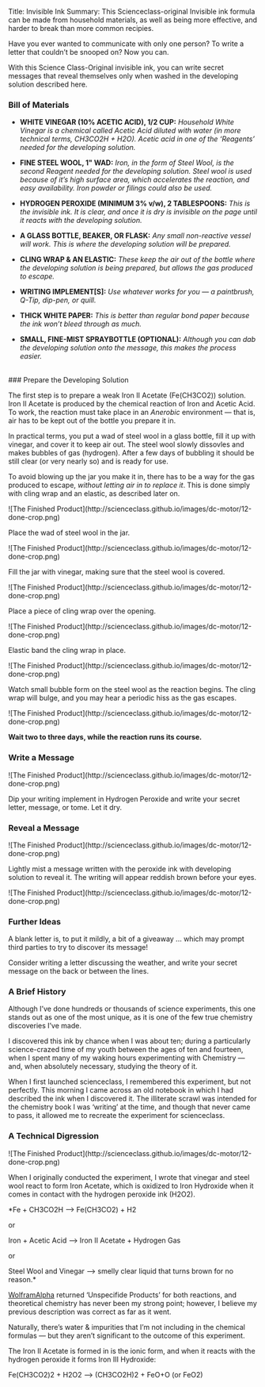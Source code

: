 Title: Invisible Ink
Summary: This Scienceclass-original Invisible ink formula can be made from household materials, as well as being more effective, and harder to break than more common recipies.

Have you ever wanted to communicate with only one person? To write a letter that couldn’t be snooped on? Now you can.

With this Science Class-Original invisible ink, you can write secret messages that reveal themselves only when washed in the developing solution described here.

### Bill of Materials

- **WHITE VINEGAR (10% ACETIC ACID), 1/2 CUP:** *Household White Vinegar is a chemical called Acetic Acid diluted with water (in more technical terms, CH3CO2H + H2O). Acetic acid in one of the ‘Reagents’ needed for the developing solution.*

- **FINE STEEL WOOL, 1" WAD:** *Iron, in the form of Steel Wool, is the second Reagent needed for the developing solution. Steel wool is used because of it’s high surface area, which accelerates the reaction, and easy availability. Iron powder or filings could also be used.*

- **HYDROGEN PEROXIDE (MINIMUM 3% v/w), 2 TABLESPOONS:** *This is the invisible ink. It is clear, and once it is dry is invisible on the page until it reacts with the developing solution.*

- **A GLASS BOTTLE, BEAKER, OR FLASK:** *Any small non-reactive vessel will work. This is where the developing solution will be prepared.*

- **CLING WRAP & AN ELASTIC:** *These keep the air out of the bottle where the developing solution is being prepared, but allows the gas produced to escape.*

- **WRITING IMPLEMENT[S]:** *Use whatever works for you — a paintbrush, Q-Tip, dip-pen, or quill.*

- **THICK WHITE PAPER:** *This is better than regular bond paper because the ink won’t bleed through as much.*

- **SMALL, FINE-MIST SPRAYBOTTLE (OPTIONAL):** *Although you can dab the developing solution onto the message, this makes the process easier.*


<br>
### Prepare the Developing Solution

The first step is to prepare a weak Iron II Acetate (Fe(CH3CO2)) solution. Iron II Acetate is produced by the chemical reaction of Iron and Acetic Acid. To work, the reaction must take place in an *Anerobic* environment — that is, air has to be kept out of the bottle you prepare it in. 

In practical terms, you put a wad of steel wool in a glass bottle, fill it up with vinegar, and cover it to keep air out. The steel wool slowly dissovles and makes bubbles of gas (hydrogen). After a few days of bubbling it should be still clear (or very nearly so) and is ready for use.

To avoid blowing up the jar you make it in, there has to be a way for the gas produced to escape, *without letting air in to replace it*. This is done simply with cling wrap and an elastic, as described later on.

<span class="grayscale"> 
	![The Finished Product](http://scienceclass.github.io/images/dc-motor/12-done-crop.png)
</span>

Place the wad of steel wool in the jar.

<span class="grayscale"> 
	![The Finished Product](http://scienceclass.github.io/images/dc-motor/12-done-crop.png)
</span>

Fill the jar with vinegar, making sure that the steel wool is covered.

<span class="grayscale"> 
	![The Finished Product](http://scienceclass.github.io/images/dc-motor/12-done-crop.png)
</span>

Place a piece of cling wrap over the opening.

<span class="grayscale"> 
	![The Finished Product](http://scienceclass.github.io/images/dc-motor/12-done-crop.png)
</span>

Elastic band the cling wrap in place.

<span class="grayscale"> 
	![The Finished Product](http://scienceclass.github.io/images/dc-motor/12-done-crop.png)
</span>

Watch small bubble form on the steel wool as the reaction begins. The cling wrap will bulge, and you may hear a periodic hiss as the gas escapes.

<span class="grayscale"> 
	![The Finished Product](http://scienceclass.github.io/images/dc-motor/12-done-crop.png)
</span>

**Wait two to three days, while the reaction runs its course.**

### Write a Message


<span class="grayscale"> 
	![The Finished Product](http://scienceclass.github.io/images/dc-motor/12-done-crop.png)
</span>

Dip your writing implement in Hydrogen Peroxide and write your secret letter, message, or tome. Let it dry.


### Reveal a Message

<span class="grayscale"> 
	![The Finished Product](http://scienceclass.github.io/images/dc-motor/12-done-crop.png)
</span>

Lightly mist a message written with the peroxide ink with developing solution to reveal it. The writing will appear reddish brown before your eyes.

<span class="grayscale"> 
	![The Finished Product](http://scienceclass.github.io/images/dc-motor/12-done-crop.png)
</span>

### Further Ideas

A blank letter is, to put it mildly, a bit of a giveaway ... which may prompt third parties to try to discover its message! 

Consider writing a letter discussing the weather, and write your secret message on the back or between the lines.

### A Brief History

Although I’ve done hundreds or thousands of science experiments, this one stands out as one of the most unique, as it is one of the few true chemistry discoveries I’ve made. 

I discovered this ink by chance when I was about ten; during a particularly science-crazed time of my youth between the ages of ten and fourteen, when I spent many of my waking hours experimenting with Chemistry — and, when absolutely necessary, studying the theory of it.

When I first launched scienceclass, I remembered this experiment, but not perfectly. This morning I came across an old notebook in which I had described the ink when I discovered it. The illiterate scrawl was intended for the chemistry book I was ‘writing’ at the time, and though that never came to pass, it allowed me to recreate the experiment for scienceclass.

### A Technical Digression


<span class="grayscale"> 
	![The Finished Product](http://scienceclass.github.io/images/dc-motor/12-done-crop.png)
</span>

When I originally conducted the experiment, I wrote that vinegar and steel wool react to form Iron Acetate, which is oxidized to Iron Hydroxide when it comes in contact with the hydrogen peroxide ink (H2O2).

*Fe + CH3CO2H —> Fe(CH3CO2) + H2

or 

Iron + Acetic Acid —> Iron II Acetate + Hydrogen Gas

or

Steel Wool and Vinegar —> smelly clear liquid that turns brown for no reason.*

[WolframAlpha](http://wolframalpha.com) returned ‘Unspecifide Products’ for both reactions, and theoretical chemistry has never been my strong point; however, I believe my previous description was correct as far as it went.

Naturally, there’s water <span class="amp">&amp;</span> impurities that I’m not including in the chemical formulas — but they aren’t significant to the outcome of this experiment.

The Iron II Acetate is formed in is the ionic form, and when it reacts with the hydrogen peroxide it forms Iron III Hydroxide:

Fe(CH3CO2)2 + H2O2 —> (CH3CO2H)2 + FeO+O (or FeO2)